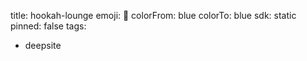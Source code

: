 title: hookah-lounge
emoji: 🐳
colorFrom: blue
colorTo: blue
sdk: static
pinned: false
tags:
  - deepsite